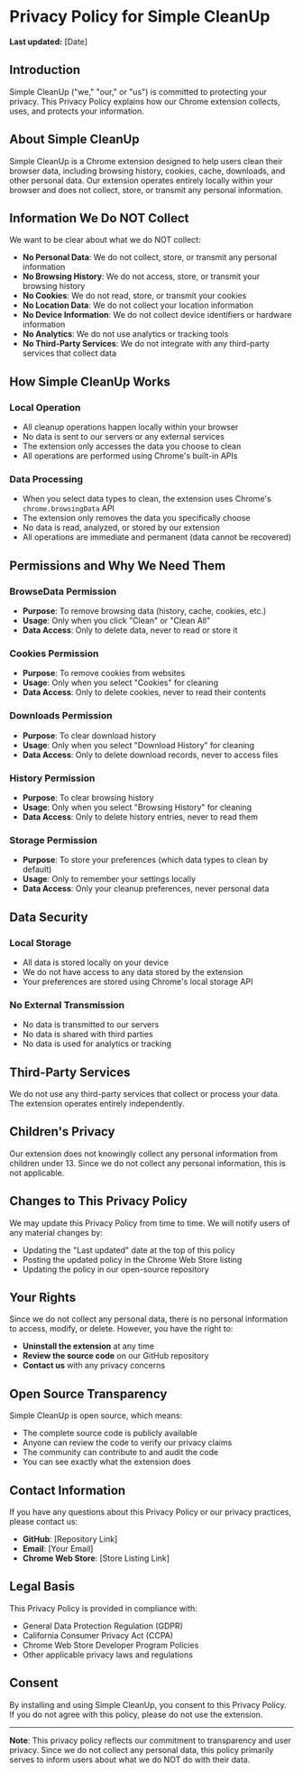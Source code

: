 # Privacy Policy for Simple CleanUp

**Last updated:** [Date]

## Introduction

Simple CleanUp ("we," "our," or "us") is committed to protecting your privacy. This Privacy Policy explains how our Chrome extension collects, uses, and protects your information.

## About Simple CleanUp

Simple CleanUp is a Chrome extension designed to help users clean their browser data, including browsing history, cookies, cache, downloads, and other personal data. Our extension operates entirely locally within your browser and does not collect, store, or transmit any personal information.

## Information We Do NOT Collect

We want to be clear about what we do NOT collect:

- **No Personal Data**: We do not collect, store, or transmit any personal information
- **No Browsing History**: We do not access, store, or transmit your browsing history
- **No Cookies**: We do not read, store, or transmit your cookies
- **No Location Data**: We do not collect your location information
- **No Device Information**: We do not collect device identifiers or hardware information
- **No Analytics**: We do not use analytics or tracking tools
- **No Third-Party Services**: We do not integrate with any third-party services that collect data

## How Simple CleanUp Works

### Local Operation

- All cleanup operations happen locally within your browser
- No data is sent to our servers or any external services
- The extension only accesses the data you choose to clean
- All operations are performed using Chrome's built-in APIs

### Data Processing

- When you select data types to clean, the extension uses Chrome's `chrome.browsingData` API
- The extension only removes the data you specifically choose
- No data is read, analyzed, or stored by our extension
- All operations are immediate and permanent (data cannot be recovered)

## Permissions and Why We Need Them

### BrowseData Permission

- **Purpose**: To remove browsing data (history, cache, cookies, etc.)
- **Usage**: Only when you click "Clean" or "Clean All"
- **Data Access**: Only to delete data, never to read or store it

### Cookies Permission

- **Purpose**: To remove cookies from websites
- **Usage**: Only when you select "Cookies" for cleaning
- **Data Access**: Only to delete cookies, never to read their contents

### Downloads Permission

- **Purpose**: To clear download history
- **Usage**: Only when you select "Download History" for cleaning
- **Data Access**: Only to delete download records, never to access files

### History Permission

- **Purpose**: To clear browsing history
- **Usage**: Only when you select "Browsing History" for cleaning
- **Data Access**: Only to delete history entries, never to read them

### Storage Permission

- **Purpose**: To store your preferences (which data types to clean by default)
- **Usage**: Only to remember your settings locally
- **Data Access**: Only your cleanup preferences, never personal data

## Data Security

### Local Storage

- All data is stored locally on your device
- We do not have access to any data stored by the extension
- Your preferences are stored using Chrome's local storage API

### No External Transmission

- No data is transmitted to our servers
- No data is shared with third parties
- No data is used for analytics or tracking

## Third-Party Services

We do not use any third-party services that collect or process your data. The extension operates entirely independently.

## Children's Privacy

Our extension does not knowingly collect any personal information from children under 13. Since we do not collect any personal information, this is not applicable.

## Changes to This Privacy Policy

We may update this Privacy Policy from time to time. We will notify users of any material changes by:

- Updating the "Last updated" date at the top of this policy
- Posting the updated policy in the Chrome Web Store listing
- Updating the policy in our open-source repository

## Your Rights

Since we do not collect any personal data, there is no personal information to access, modify, or delete. However, you have the right to:

- **Uninstall the extension** at any time
- **Review the source code** on our GitHub repository
- **Contact us** with any privacy concerns

## Open Source Transparency

Simple CleanUp is open source, which means:

- The complete source code is publicly available
- Anyone can review the code to verify our privacy claims
- The community can contribute to and audit the code
- You can see exactly what the extension does

## Contact Information

If you have any questions about this Privacy Policy or our privacy practices, please contact us:

- **GitHub**: [Repository Link]
- **Email**: [Your Email]
- **Chrome Web Store**: [Store Listing Link]

## Legal Basis

This Privacy Policy is provided in compliance with:

- General Data Protection Regulation (GDPR)
- California Consumer Privacy Act (CCPA)
- Chrome Web Store Developer Program Policies
- Other applicable privacy laws and regulations

## Consent

By installing and using Simple CleanUp, you consent to this Privacy Policy. If you do not agree with this policy, please do not use the extension.

---

**Note**: This privacy policy reflects our commitment to transparency and user privacy. Since we do not collect any personal data, this policy primarily serves to inform users about what we do NOT do with their data.
